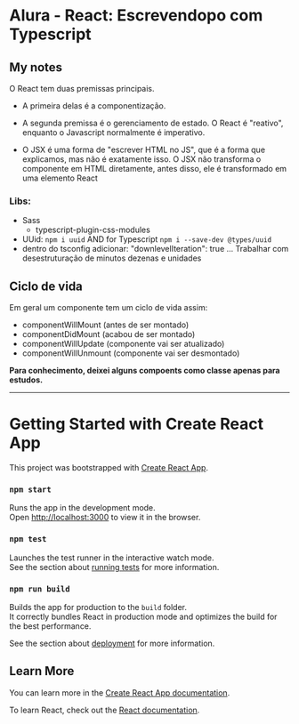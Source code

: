 # Alura - React: Escrevendopo com Typescript

## My notes
O React tem duas premissas principais. 
- A primeira delas é a componentização. 
- A segunda premissa é o gerenciamento de estado. O React é "reativo", enquanto o Javascript normalmente é imperativo.

- O JSX é uma forma de "escrever HTML no JS", que é a forma que explicamos, mas não é exatamente isso.
O JSX não transforma o componente <Botao /> em HTML diretamente, antes disso, ele é transformado em uma elemento React

### Libs:
- Sass
    - typescript-plugin-css-modules
- UUid: `npm i uuid` AND for Typescript `npm i --save-dev @types/uuid`
- dentro do tsconfig adicionar: "downlevelIteration": true ... Trabalhar com desestruturação de minutos dezenas e unidades

## Ciclo de vida
Em geral um componente tem um ciclo de vida assim:

- componentWillMount (antes de ser montado)
- componentDidMount (acabou de ser montado)
- componentWillUpdate (componente vai ser atualizado)
- componentWillUnmount (componente vai ser desmontado)

**Para conhecimento, deixei alguns compoents como classe apenas para estudos.**

---
# Getting Started with Create React App

This project was bootstrapped with [Create React App](https://github.com/facebook/create-react-app).

### `npm start`

Runs the app in the development mode.\
Open [http://localhost:3000](http://localhost:3000) to view it in the browser.

### `npm test`

Launches the test runner in the interactive watch mode.\
See the section about [running tests](https://facebook.github.io/create-react-app/docs/running-tests) for more information.

### `npm run build`

Builds the app for production to the `build` folder.\
It correctly bundles React in production mode and optimizes the build for the best performance.

See the section about [deployment](https://facebook.github.io/create-react-app/docs/deployment) for more information.

## Learn More

You can learn more in the [Create React App documentation](https://facebook.github.io/create-react-app/docs/getting-started).

To learn React, check out the [React documentation](https://reactjs.org/).
